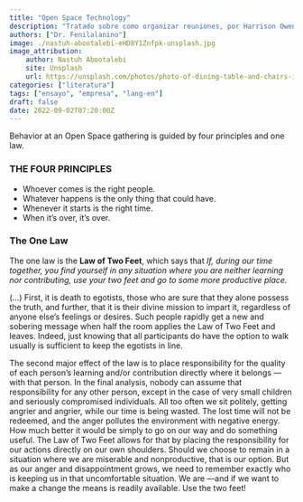 ```yaml
---
title: "Open Space Technology"
description: "Tratado sobre como organizar reuniones, por Harrison Owen."
authors: ["Dr. Fenilalanino"]
image: ./nastuh-abootalebi-eHD8Y1Znfpk-unsplash.jpg
image_attribution:
    author: Nastuh Abootalebi
    site: Unsplash
    url: https://unsplash.com/photos/photo-of-dining-table-and-chairs-inside-room-eHD8Y1Znfpk
categories: ["literatura"]
tags: ["ensayo", "empresa", "lang-en"]
draft: false
date: 2022-09-02T07:20:00Z
---
```


Behavior at an Open Space gathering is guided by four principles and one law.

### THE FOUR PRINCIPLES
- Whoever comes is the right people.
- Whatever happens is the only thing that could have.
- Whenever it starts is the right time.
- When it’s over, it’s over.

### The One Law
The one law is the **Law of Two Feet**, which says that *If, during our time together, you find yourself in any situation where you are neither learning nor contributing, use your two feet and go to some more productive place.*

(...) First, it is death to egotists, those who are sure that they alone possess the truth, and further, that it is their divine mission to impart it, regardless of anyone else’s feelings or desires. Such people rapidly get a new and sobering message when half the room applies the Law of Two Feet and leaves. Indeed, just knowing that all participants do have the option to walk usually is sufficient to keep the egotists in line.

The second major effect of the law is to place responsibility for the quality of each person’s learning and/or contribution directly where it belongs —with that person. In the final analysis, nobody can assume that responsibility for any other person, except in the case of very small children and seriously compromised individuals. All too often we sit politely, getting angrier and angrier, while our time is being wasted. The lost time will not be redeemed, and the anger pollutes the environment with negative energy. How much better it would be simply to go on our way and do something useful. The Law of Two Feet allows for that by placing the responsibility for our actions directly on our own shoulders. Should we choose to remain in a situation where we are miserable and nonproductive, that is our option. But as our anger and disappointment grows, we need to remember exactly who is keeping us in that uncomfortable situation. We are —and if we want to make a change the means is readily available. Use the two feet!
